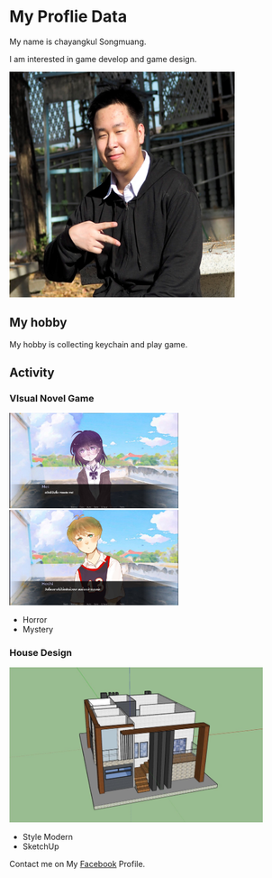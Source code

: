 <style type="text/css">
body 
{
background-image:
url("/Images/kirigiri.png")
}
</style>

# My Proflie Data

My name is chayangkul Songmuang.

I am interested in game develop and game design.

<img src="/Images/ProfliePicture.JPG" width="400" height="400">


## My hobby

My hobby is collecting keychain and play game.

## Activity
### VIsual Novel Game

<p float="left">
  <img src="/Images/VN.jpeg" width="300" />
  <img src="/Images/VN2.jpeg" width="300" />
</p>

- Horror
- Mystery

### House Design

<img src="/Images/HD.png" width="450" height="275">

- Style Modern
- SketchUp

Contact me on My [Facebook](https://www.facebook.com/chayangkul.songmuang/) Profile.
